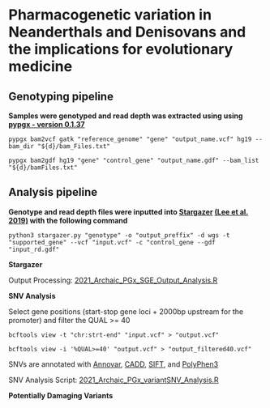 # Pharmacogenetic variation in Neanderthals and Denisovans and the implications for evolutionary medicine

## Genotyping pipeline

**Samples were genotyped and read depth was extracted using using [pypgx - version 0.1.37](https://github.com/sbslee/pypgx)**

`pypgx bam2vcf gatk "reference_genome" "gene" "output_name.vcf" hg19 --bam_dir "${d}/bam_Files.txt"`

`pypgx bam2gdf hg19 "gene" "control_gene" "output_name.gdf" --bam_list "${d}/bamFiles.txt"`

## Analysis pipeline

**Genotype and read depth files were inputted into [Stargazer](https://stargazer.gs.washington.edu/stargazerweb/) [(Lee et al. 2019)](https://ascpt.onlinelibrary.wiley.com/doi/10.1002/cpt.1552) with the following command**

`python3 stargazer.py "genotype" -o "output_preffix" -d wgs -t "supported_gene" --vcf "input.vcf" -c "control_gene --gdf "input_rd.gdf"`

**Stargazer**

Output Processing: [2021_Archaic_PGx_SGE_Output_Analysis.R]()

**SNV Analysis**

Select gene positions (start-stop gene loci + 2000bp upstream for the promoter) and filter the QUAL >= 40

`bcftools view -t "chr:strt-end" "input.vcf" > "output.vcf"`

`bcftools view -i '%QUAL>=40' "output.vcf" > "output_filtered40.vcf"`

SNVs are annotated with [Annovar](), [CADD](), [SIFT](), and [PolyPhen3]()

SNV Analysis Script: [2021_Archaic_PGx_variantSNV_Analysis.R]()

**Potentially Damaging Variants**
